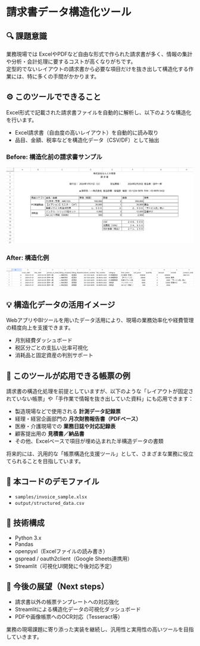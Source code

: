 # 請求書データ構造化ツール

## 🔍 課題意識
業務現場では ExcelやPDFなど自由な形式で作られた請求書が多く、情報の集計や分析・会計処理に要するコストが高くなりがちです。<br>
定型的でないレイアウトの請求書から必要な項目だけを抜き出して構造化する作業には、特に多くの手間がかかります。

## ⚙️ このツールでできること
Excel形式で記載された請求書ファイルを自動的に解析し、以下のような構造化を行います。 
- Excel請求書（自由度の高いレイアウト）を自動的に読み取り
- 品目、金額、税率などを構造化データ（CSV/DF）として抽出

### Before: 構造化前の請求書サンプル
<IMG src='./images/dirty_invoice.png' width=700>

### After: 構造化例
<IMG src='./images/cleaned_invoice.png' width=700>

## 💡 構造化データの活用イメージ
WebアプリやBIツールを用いたデータ活用により、現場の業務効率化や経費管理の精度向上を支援できます。
- 月別経費ダッシュボード
- 税区分ごとの支払い比率可視化
- 消耗品と固定資産の判別サポート

## 🔄  このツールが応用できる帳票の例
請求書の構造化処理を前提としていますが、以下のような「レイアウトが固定されていない帳票」や「手作業で情報を抜き出していた資料」にも応用できます：

- 製造現場などで使用される **計測データ記録票**
- 経理・経営企画部門の **月次財務報告書（PDFベース）**
- 医療・介護現場での **業務日誌や対応記録表**
- 顧客提出用の **見積書／納品書**
- その他、Excelベースで項目が埋め込まれた半構造データの書類

将来的には、汎用的な「帳票構造化支援ツール」として、さまざまな業務に役立てられることを目指しています。

## 📂 本コードのデモファイル
- `samples/invoice_sample.xlsx`
- `output/structured_data.csv`

## 🧱 技術構成
- Python 3.x
- Pandas
- openpyxl（Excelファイルの読み書き）
- gspread / oauth2client（Google Sheets連携用）
- Streamlit（可視化UI開発に今後対応予定）

## 🚀 今後の展望（Next steps）
- 請求書以外の帳票テンプレートへの対応強化
- Streamlitによる構造化データの可視化ダッシュボード
- PDFや画像帳票へのOCR対応（Tesseract等）

業務の現場課題に寄り添った実装を継続し、汎用性と実用性の高いツールを目指していきます。